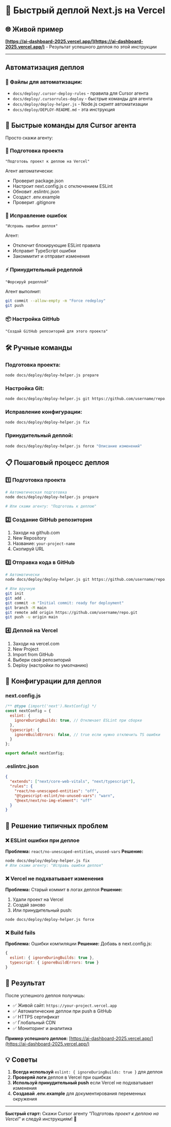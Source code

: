 # 🚀 Быстрый деплой Next.js на Vercel

## 🌐 Живой пример
**[https://ai-dashboard-2025.vercel.app/](https://ai-dashboard-2025.vercel.app/)** - Результат успешного деплоя по этой инструкции

---

## Автоматизация деплоя

### 📁 Файлы для автоматизации:
- `docs/deploy/.cursor-deploy-rules` - правила для Cursor агента
- `docs/deploy/.cursorrules-deploy` - быстрые команды для агента  
- `docs/deploy/deploy-helper.js` - Node.js скрипт автоматизации
- `docs/deploy/DEPLOY-README.md` - эта инструкция

## 🎯 Быстрые команды для Cursor агента

Просто скажи агенту:

### 🔧 Подготовка проекта
```
"Подготовь проект к деплою на Vercel"
```
Агент автоматически:
- Проверит package.json
- Настроит next.config.js с отключением ESLint
- Обновит .eslintrc.json
- Создаст .env.example
- Проверит .gitignore

### 🐛 Исправление ошибок
```
"Исправь ошибки деплоя"
```
Агент:
- Отключит блокирующие ESLint правила
- Исправит TypeScript ошибки
- Закоммитит и отправит изменения

### ⚡ Принудительный редеплой
```
"Форсируй редеплой"
```
Агент выполнит:
```bash
git commit --allow-empty -m "Force redeploy"
git push
```

### 📦 Настройка GitHub
```
"Создай GitHub репозиторий для этого проекта"
```

## 🛠️ Ручные команды

### Подготовка проекта:
```bash
node docs/deploy/deploy-helper.js prepare
```

### Настройка Git:
```bash
node docs/deploy/deploy-helper.js git https://github.com/username/repo.git
```

### Исправление конфигурации:
```bash
node docs/deploy/deploy-helper.js fix
```

### Принудительный деплой:
```bash
node docs/deploy/deploy-helper.js force "Описание изменений"
```

## 📋 Пошаговый процесс деплоя

### 1️⃣ Подготовка проекта
```bash
# Автоматическая подготовка
node docs/deploy/deploy-helper.js prepare

# Или скажи агенту: "Подготовь к деплою"
```

### 2️⃣ Создание GitHub репозитория
1. Заходи на github.com
2. New Repository
3. Название: `your-project-name`
4. Скопируй URL

### 3️⃣ Отправка кода в GitHub
```bash
# Автоматически
node docs/deploy/deploy-helper.js git https://github.com/username/repo.git

# Или вручную
git init
git add .
git commit -m "Initial commit: ready for deployment"
git branch -M main
git remote add origin https://github.com/username/repo.git
git push -u origin main
```

### 4️⃣ Деплой на Vercel
1. Заходи на vercel.com
2. New Project
3. Import from GitHub
4. Выбери свой репозиторий
5. Deploy (настройки по умолчанию)

## 🔧 Конфигурации для деплоя

### next.config.js
```js
/** @type {import('next').NextConfig} */
const nextConfig = {
  eslint: {
    ignoreDuringBuilds: true, // Отключает ESLint при сборке
  },
  typescript: {
    ignoreBuildErrors: false, // true если нужно отключить TS ошибки
  }
};

export default nextConfig;
```

### .eslintrc.json
```json
{
  "extends": ["next/core-web-vitals", "next/typescript"],
  "rules": {
    "react/no-unescaped-entities": "off",
    "@typescript-eslint/no-unused-vars": "warn",
    "@next/next/no-img-element": "off"
  }
}
```

## 🚨 Решение типичных проблем

### ❌ ESLint ошибки при деплое
**Проблема:** `react/no-unescaped-entities`, `unused-vars`
**Решение:** 
```bash
node docs/deploy/deploy-helper.js fix
# Или скажи агенту: "Исправь ошибки деплоя"
```

### ❌ Vercel не подхватывает изменения
**Проблема:** Старый коммит в логах деплоя
**Решение:**
1. Удали проект на Vercel
2. Создай заново
3. Или принудительный push:
```bash
node docs/deploy/deploy-helper.js force
```

### ❌ Build fails
**Проблема:** Ошибки компиляции
**Решение:** Добавь в next.config.js:
```js
{
  eslint: { ignoreDuringBuilds: true },
  typescript: { ignoreBuildErrors: true }
}
```

## 🎉 Результат

После успешного деплоя получишь:
- ✅ Живой сайт: `https://your-project.vercel.app`
- ✅ Автоматические деплои при push в GitHub
- ✅ HTTPS сертификат
- ✅ Глобальный CDN
- ✅ Мониторинг и аналитика

**Пример успешного деплоя:** [https://ai-dashboard-2025.vercel.app/](https://ai-dashboard-2025.vercel.app/)

## 💡 Советы

1. **Всегда используй** `eslint: { ignoreDuringBuilds: true }` для деплоя
2. **Проверяй логи** деплоя в Vercel при ошибках
3. **Используй принудительный push** если Vercel не подхватывает изменения
4. **Создавай .env.example** для документирования переменных окружения

---

**Быстрый старт:** Скажи Cursor агенту *"Подготовь проект к деплою на Vercel"* и следуй инструкциям! 🚀 